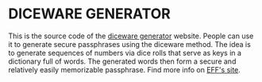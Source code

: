 # DICEWARE GENERATOR

This is the source code of the [diceware generator](https://diceware.vercel.app) website. People can use it to generate secure passphrases using the diceware method. The idea is to generate sequences of numbers via dice rolls that serve as keys in a dictionary full of words. The generated words then form a secure and relatively easily memorizable passphrase. Find more info on [EFF's site](https://www.eff.org/dice).